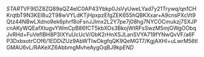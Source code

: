 $START$VF9IDZ8ZQ89aQZ4elC0AP43Ybkp0JsVyUweLYad7y21Trywq/qn1CHKrqtbT9N3KEI8u2T98wVYLdKTjHpxpzEfgZEK655hQBKXxar+A9cnsPXcVt9Qtz44NBwLXdno9ek6phrf8oFsnJJlmx2L2Y7pe7j08hg7NYCOCmukzj7SXJPcnAKyWQEafXtugvYWmCpB86fCT5kbXOs3BkojWtRFsSwzM5mjGWgOObqJvRHd+FuVeflBH8P3IXYuUcUcV/GbK2rHnXSJLanSVYA719fYNwQvVF/a6FP3DxbxotrCOf6/1EDDiZUz9AbWTIwDkgfqQK9QeMGT7/KgjAXHI+uLwrM56tlGMAU6vL/RAKeXZ6AbbmgMvheAygOqBJ9kp$END$